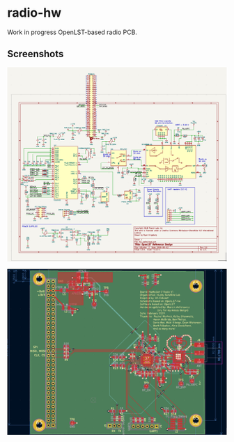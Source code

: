 # radio-hw
Work in progress OpenLST-based radio PCB.

## Screenshots

![Schematic](/schematic_screenshot.png)

![Circuit Board](/pcb_screenshot.png)